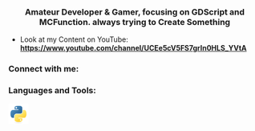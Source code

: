<h3 align="center">Amateur Developer & Gamer, focusing on GDScript and MCFunction. always trying to Create Something</h3>

- Look at my Content on YouTube: **https://www.youtube.com/channel/UCEe5cV5FS7grIn0HLS_YVtA**

<h3 align="left">Connect with me:</h3>
<p align="left">
</p>

<h3 align="left">Languages and Tools:</h3>
<p align="left"> <a href="https://www.python.org" target="_blank" rel="noreferrer"> <img src="https://raw.githubusercontent.com/devicons/devicon/master/icons/python/python-original.svg" alt="python" width="40" height="40"/> </a> </p>
